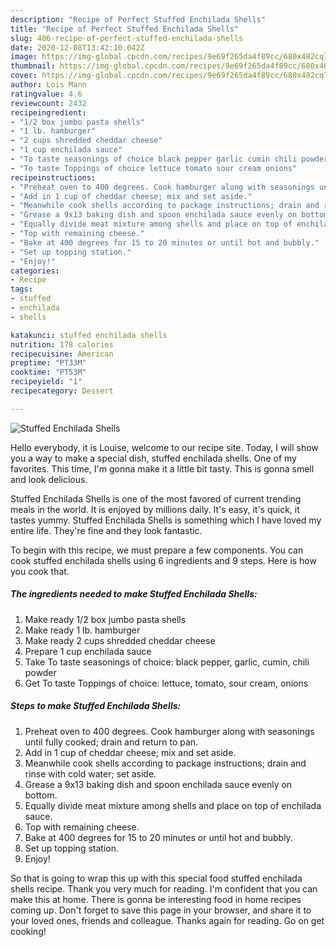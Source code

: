 ```yaml
---
description: "Recipe of Perfect Stuffed Enchilada Shells"
title: "Recipe of Perfect Stuffed Enchilada Shells"
slug: 406-recipe-of-perfect-stuffed-enchilada-shells
date: 2020-12-08T13:42:10.042Z
image: https://img-global.cpcdn.com/recipes/9e69f265da4f89cc/680x482cq70/stuffed-enchilada-shells-recipe-main-photo.jpg
thumbnail: https://img-global.cpcdn.com/recipes/9e69f265da4f89cc/680x482cq70/stuffed-enchilada-shells-recipe-main-photo.jpg
cover: https://img-global.cpcdn.com/recipes/9e69f265da4f89cc/680x482cq70/stuffed-enchilada-shells-recipe-main-photo.jpg
author: Lois Mann
ratingvalue: 4.6
reviewcount: 2432
recipeingredient:
- "1/2 box jumbo pasta shells"
- "1 lb. hamburger"
- "2 cups shredded cheddar cheese"
- "1 cup enchilada sauce"
- "To taste seasonings of choice black pepper garlic cumin chili powder"
- "To taste Toppings of choice lettuce tomato sour cream onions"
recipeinstructions:
- "Preheat oven to 400 degrees. Cook hamburger along with seasonings until fully cooked; drain and return to pan."
- "Add in 1 cup of cheddar cheese; mix and set aside."
- "Meanwhile cook shells according to package instructions; drain and rinse with cold water; set aside."
- "Grease a 9x13 baking dish and spoon enchilada sauce evenly on bottom."
- "Equally divide meat mixture among shells and place on top of enchilada sauce."
- "Top with remaining cheese."
- "Bake at 400 degrees for 15 to 20 minutes or until hot and bubbly."
- "Set up topping station."
- "Enjoy!"
categories:
- Recipe
tags:
- stuffed
- enchilada
- shells

katakunci: stuffed enchilada shells 
nutrition: 178 calories
recipecuisine: American
preptime: "PT33M"
cooktime: "PT53M"
recipeyield: "1"
recipecategory: Dessert

---
```



![Stuffed Enchilada Shells](https://img-global.cpcdn.com/recipes/9e69f265da4f89cc/680x482cq70/stuffed-enchilada-shells-recipe-main-photo.jpg)

Hello everybody, it is Louise, welcome to our recipe site. Today, I will show you a way to make a special dish, stuffed enchilada shells. One of my favorites. This time, I'm gonna make it a little bit tasty. This is gonna smell and look delicious.



Stuffed Enchilada Shells is one of the most favored of current trending meals in the world. It is enjoyed by millions daily. It's easy, it's quick, it tastes yummy. Stuffed Enchilada Shells is something which I have loved my entire life. They're fine and they look fantastic.


To begin with this recipe, we must prepare a few components. You can cook stuffed enchilada shells using 6 ingredients and 9 steps. Here is how you cook that.

<!--inarticleads1-->

##### The ingredients needed to make Stuffed Enchilada Shells:

1. Make ready 1/2 box jumbo pasta shells
1. Make ready 1 lb. hamburger
1. Make ready 2 cups shredded cheddar cheese
1. Prepare 1 cup enchilada sauce
1. Take To taste seasonings of choice: black pepper, garlic, cumin, chili powder
1. Get To taste Toppings of choice: lettuce, tomato, sour cream, onions




<!--inarticleads2-->

##### Steps to make Stuffed Enchilada Shells:

1. Preheat oven to 400 degrees. Cook hamburger along with seasonings until fully cooked; drain and return to pan.
1. Add in 1 cup of cheddar cheese; mix and set aside.
1. Meanwhile cook shells according to package instructions; drain and rinse with cold water; set aside.
1. Grease a 9x13 baking dish and spoon enchilada sauce evenly on bottom.
1. Equally divide meat mixture among shells and place on top of enchilada sauce.
1. Top with remaining cheese.
1. Bake at 400 degrees for 15 to 20 minutes or until hot and bubbly.
1. Set up topping station.
1. Enjoy!




So that is going to wrap this up with this special food stuffed enchilada shells recipe. Thank you very much for reading. I'm confident that you can make this at home. There is gonna be interesting food in home recipes coming up. Don't forget to save this page in your browser, and share it to your loved ones, friends and colleague. Thanks again for reading. Go on get cooking!
